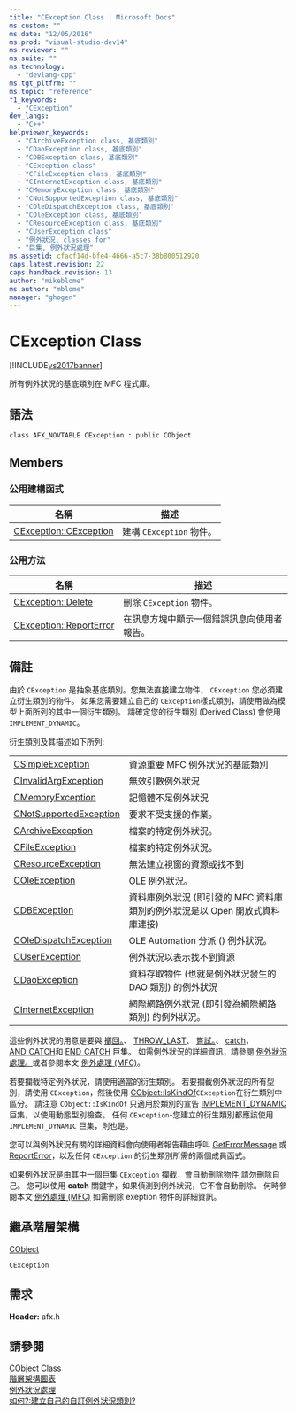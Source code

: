 ```yaml
---
title: "CException Class | Microsoft Docs"
ms.custom: ""
ms.date: "12/05/2016"
ms.prod: "visual-studio-dev14"
ms.reviewer: ""
ms.suite: ""
ms.technology: 
  - "devlang-cpp"
ms.tgt_pltfrm: ""
ms.topic: "reference"
f1_keywords: 
  - "CException"
dev_langs: 
  - "C++"
helpviewer_keywords: 
  - "CArchiveException class, 基底類別"
  - "CDaoException class, 基底類別"
  - "CDBException class, 基底類別"
  - "CException class"
  - "CFileException class, 基底類別"
  - "CInternetException class, 基底類別"
  - "CMemoryException class, 基底類別"
  - "CNotSupportedException class, 基底類別"
  - "COleDispatchException class, 基底類別"
  - "COleException class, 基底類別"
  - "CResourceException class, 基底類別"
  - "CUserException class"
  - "例外狀況, classes for"
  - "巨集, 例外狀況處理"
ms.assetid: cfacf14d-bfe4-4666-a5c7-38b800512920
caps.latest.revision: 22
caps.handback.revision: 13
author: "mikeblome"
ms.author: "mblome"
manager: "ghogen"
---
```

# CException Class
[!INCLUDE[vs2017banner](../../assembler/inline/includes/vs2017banner.md)]

所有例外狀況的基底類別在 MFC 程式庫。  
  
## 語法  
  
```  
class AFX_NOVTABLE CException : public CObject  
```  
  
## Members  
  
### 公用建構函式  
  
|名稱|描述|  
|--------|--------|  
|[CException::CException](../Topic/CException::CException.md)|建構 `CException` 物件。|  
  
### 公用方法  
  
|名稱|描述|  
|--------|--------|  
|[CException::Delete](../Topic/CException::Delete.md)|刪除 `CException` 物件。|  
|[CException::ReportError](../Topic/CException::ReportError.md)|在訊息方塊中顯示一個錯誤訊息向使用者報告。|  
  
## 備註  
 由於 `CException` 是抽象基底類別。您無法直接建立物件， `CException` 您必須建立衍生類別的物件。  如果您需要建立自己的 `CException`樣式類別，請使用做為模型上面所列的其中一個衍生類別。  請確定您的衍生類別 \(Derived Class\) 會使用 `IMPLEMENT_DYNAMIC`。  
  
 衍生類別及其描述如下所列:  
  
|||  
|-|-|  
|[CSimpleException](../../mfc/reference/csimpleexception-class.md)|資源重要 MFC 例外狀況的基底類別|  
|[CInvalidArgException](../../mfc/reference/cinvalidargexception-class.md)|無效引數例外狀況|  
|[CMemoryException](../../mfc/reference/cmemoryexception-class.md)|記憶體不足例外狀況|  
|[CNotSupportedException](../../mfc/reference/cnotsupportedexception-class.md)|要求不受支援的作業。|  
|[CArchiveException](../../mfc/reference/carchiveexception-class.md)|檔案的特定例外狀況。|  
|[CFileException](../../mfc/reference/cfileexception-class.md)|檔案的特定例外狀況。|  
|[CResourceException](../../mfc/reference/cresourceexception-class.md)|無法建立視窗的資源或找不到|  
|[COleException](../../mfc/reference/coleexception-class.md)|OLE 例外狀況。|  
|[CDBException](../../mfc/reference/cdbexception-class.md)|資料庫例外狀況 \(即引發的 MFC 資料庫類別的例外狀況是以 Open 開放式資料庫連接\)|  
|[COleDispatchException](../../mfc/reference/coledispatchexception-class.md)|OLE Automation 分派 \(\) 例外狀況。|  
|[CUserException](../../mfc/reference/cuserexception-class.md)|例外狀況以表示找不到資源|  
|[CDaoException](../../mfc/reference/cdaoexception-class.md)|資料存取物件 \(也就是例外狀況發生的 DAO 類別\) 的例外狀況|  
|[CInternetException](../../mfc/reference/cinternetexception-class.md)|網際網路例外狀況 \(即引發為網際網路類別\) 的例外狀況。|  
  
 這些例外狀況的用意是要與 [擲回。](../Topic/THROW%20\(MFC\).md)、 [THROW\_LAST](../Topic/THROW_LAST.md)、 [嘗試。](../Topic/TRY.md)、 [catch](../Topic/CATCH.md)， [AND\_CATCH](../Topic/AND_CATCH.md)和 [END\_CATCH](../Topic/END_CATCH.md) 巨集。  如需例外狀況的詳細資訊，請參閱 [例外狀況處理。](../../mfc/reference/exception-processing.md)或者參閱本文 [例外處理 \(MFC\)](../../mfc/exception-handling-in-mfc.md)。  
  
 若要攔截特定例外狀況，請使用適當的衍生類別。  若要攔截例外狀況的所有型別，請使用 `CException`，然後使用 [CObject::IsKindOf](../Topic/CObject::IsKindOf.md)`CException`在衍生類別中區分。  請注意 `CObject::IsKindOf` 只適用於類別的宣告 [IMPLEMENT\_DYNAMIC](../Topic/IMPLEMENT_DYNAMIC.md) 巨集，以使用動態型別檢查。  任何 `CException`\-您建立的衍生類別都應該使用 `IMPLEMENT_DYNAMIC` 巨集，則也是。  
  
 您可以與例外狀況有關的詳細資料會向使用者報告藉由呼叫 [GetErrorMessage](../Topic/CFileException::GetErrorMessage.md) 或 [ReportError](../Topic/CException::ReportError.md)，以及任何 `CException` 的衍生類別所需的兩個成員函式。  
  
 如果例外狀況是由其中一個巨集 `CException` 攔截，會自動刪除物件;請勿刪除自己。  您可以使用 **catch** 關鍵字，如果偵測到例外狀況，它不會自動刪除。  何時參閱本文 [例外處理 \(MFC\)](../../mfc/exception-handling-in-mfc.md) 如需刪除 exeption 物件的詳細資訊。  
  
## 繼承階層架構  
 [CObject](../../mfc/reference/cobject-class.md)  
  
 `CException`  
  
## 需求  
 **Header:** afx.h  
  
## 請參閱  
 [CObject Class](../../mfc/reference/cobject-class.md)   
 [階層架構圖表](../../mfc/hierarchy-chart.md)   
 [例外狀況處理](../../mfc/reference/exception-processing.md)   
 [如何?:建立自己的自訂例外狀況類別?](http://go.microsoft.com/fwlink/?LinkId=128045)